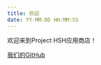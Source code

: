 ```yaml
---
title: 欢迎
date: YY-MM-DD HH:MM:SS
---
```


欢迎来到Project HSH应用商店！

[我们的GitHub](https://github.com/projecthsh)